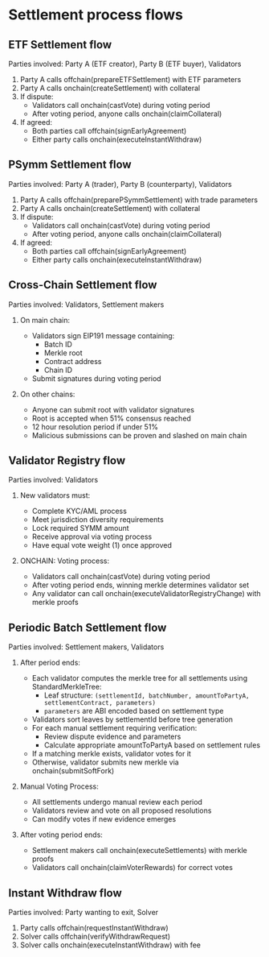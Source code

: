 # Settlement process flows

## ETF Settlement flow

Parties involved: Party A (ETF creator), Party B (ETF buyer), Validators

1. Party A calls offchain(prepareETFSettlement) with ETF parameters
2. Party A calls onchain(createSettlement) with collateral
3. If dispute:
   - Validators call onchain(castVote) during voting period
   - After voting period, anyone calls onchain(claimCollateral)
4. If agreed:
   - Both parties call offchain(signEarlyAgreement)
   - Either party calls onchain(executeInstantWithdraw)

## PSymm Settlement flow

Parties involved: Party A (trader), Party B (counterparty), Validators

1. Party A calls offchain(preparePSymmSettlement) with trade parameters
2. Party A calls onchain(createSettlement) with collateral
3. If dispute:
   - Validators call onchain(castVote) during voting period
   - After voting period, anyone calls onchain(claimCollateral)
4. If agreed:
   - Both parties call offchain(signEarlyAgreement)
   - Either party calls onchain(executeInstantWithdraw)

## Cross-Chain Settlement flow

Parties involved: Validators, Settlement makers

1. On main chain:

   - Validators sign EIP191 message containing:
     - Batch ID
     - Merkle root
     - Contract address
     - Chain ID
   - Submit signatures during voting period

2. On other chains:
   - Anyone can submit root with validator signatures
   - Root is accepted when 51% consensus reached
   - 12 hour resolution period if under 51%
   - Malicious submissions can be proven and slashed on main chain

## Validator Registry flow

Parties involved: Validators

1. New validators must:

   - Complete KYC/AML process
   - Meet jurisdiction diversity requirements
   - Lock required SYMM amount
   - Receive approval via voting process
   - Have equal vote weight (1) once approved

2. ONCHAIN: Voting process:
   - Validators call onchain(castVote) during voting period
   - After voting period ends, winning merkle determines validator set
   - Any validator can call onchain(executeValidatorRegistryChange) with merkle proofs

## Periodic Batch Settlement flow

Parties involved: Settlement makers, Validators

1. After period ends:

   - Each validator computes the merkle tree for all settlements using StandardMerkleTree:
     - Leaf structure: `(settlementId, batchNumber, amountToPartyA, settlementContract, parameters)`
     - `parameters` are ABI encoded based on settlement type
   - Validators sort leaves by settlementId before tree generation
   - For each manual settlement requiring verification:
     - Review dispute evidence and parameters
     - Calculate appropriate amountToPartyA based on settlement rules
   - If a matching merkle exists, validator votes for it
   - Otherwise, validator submits new merkle via onchain(submitSoftFork)

2. Manual Voting Process:

   - All settlements undergo manual review each period
   - Validators review and vote on all proposed resolutions
   - Can modify votes if new evidence emerges

3. After voting period ends:
   - Settlement makers call onchain(executeSettlements) with merkle proofs
   - Validators call onchain(claimVoterRewards) for correct votes

## Instant Withdraw flow

Parties involved: Party wanting to exit, Solver

1. Party calls offchain(requestInstantWithdraw)
2. Solver calls offchain(verifyWithdrawRequest)
3. Solver calls onchain(executeInstantWithdraw) with fee
